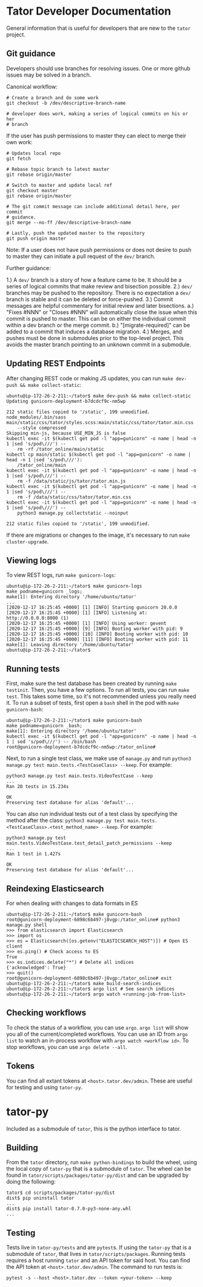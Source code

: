 # Tator Developer Documentation

General information that is useful for developers that are new to the `tator` project.

## Git guidance

Developers should use branches for resolving issues. One or more github issues
may be solved in a branch.

Canonical workflow:
```
# Create a branch and do some work
git checkout -b /dev/descriptive-branch-name

# developer does work, making a series of logical commits on his or her
# branch
```


If the user has push permissions to master they can elect to merge
their own work:
```
# Updates local repo
git fetch

# Rebase topic branch to latest master
git rebase origin/master

# Switch to master and update local ref
git checkout master
git rebase origin/master

# The git commit message can include additional detail here, per commit
# guidance.
git merge --no-ff /dev/descriptive-branch-name

# Lastly, push the updated master to the repository
git push origin master
```

Note: If a user does not have push permissions or does not desire to push
to master they can initiate a pull request of the ``dev/`` branch.

Further guidance:

1.) A ``dev/`` branch is a story of how a feature came to be. It should be a
    series of logical commits that make review and bisection possible.
2.) ``dev/`` branches may be pushed to the repository. There is no expectation
    a ``dev/`` branch is stable and it can be deleted or force-pushed.
3.) Commit messages are helpful commentary for initial review and later
    bisections.
    a.) "Fixes #NNN" or "Closes #NNN" will automatically close the issue
        when this commit is pushed to master. This can be on either the
        individual commit within a dev branch or the merge commit.
    b.) "[migrate-required]" can be added to a commit that induces a database
        migration.
4.) Merges, and pushes must be done in submodules prior to the top-level
    project. This avoids the master branch pointing to an unknown commit in
    a submodule.

## Updating REST Endpoints

After changing REST code or making JS updates, you can run `make dev-push && make collect-static`:

```
ubuntu@ip-172-26-2-211:~/tator$ make dev-push && make collect-static
Updating gunicorn-deployment-b7dcdcf9c-nm5wp

212 static files copied to '/static', 199 unmodified.
node_modules/.bin/sass main/static/css/tator/styles.scss:main/static/css/tator/tator.min.css
    --style compressed
Skipping min-js, because USE_MIN_JS is false
kubectl exec -it $(kubectl get pod -l "app=gunicorn" -o name | head -n 1 |sed 's/pod\///') --
    rm -rf /tator_online/main/static
kubectl cp main/static $(kubectl get pod -l "app=gunicorn" -o name | head -n 1 |sed 's/pod\///'):
    /tator_online/main
kubectl exec -it $(kubectl get pod -l "app=gunicorn" -o name | head -n 1 |sed 's/pod\///') --
    rm -f /data/static/js/tator/tator.min.js
kubectl exec -it $(kubectl get pod -l "app=gunicorn" -o name | head -n 1 |sed 's/pod\///') --
    rm -f /data/static/css/tator/tator.min.css
kubectl exec -it $(kubectl get pod -l "app=gunicorn" -o name | head -n 1 |sed 's/pod\///') --
    python3 manage.py collectstatic --noinput

212 static files copied to '/static', 199 unmodified.
```

If there are migrations or changes to the image, it's necessary to run `make cluster-upgrade`.

## Viewing logs

To view REST logs, run `make gunicorn-logs`:

```
ubuntu@ip-172-26-2-211:~/tator$ make gunicorn-logs
make podname=gunicorn _logs;
make[1]: Entering directory '/home/ubuntu/tator'
...
[2020-12-17 16:25:45 +0000] [1] [INFO] Starting gunicorn 20.0.0
[2020-12-17 16:25:45 +0000] [1] [INFO] Listening at: http://0.0.0.0:8000 (1)
[2020-12-17 16:25:45 +0000] [1] [INFO] Using worker: gevent
[2020-12-17 16:25:45 +0000] [9] [INFO] Booting worker with pid: 9
[2020-12-17 16:25:45 +0000] [10] [INFO] Booting worker with pid: 10
[2020-12-17 16:25:45 +0000] [11] [INFO] Booting worker with pid: 11
make[1]: Leaving directory '/home/ubuntu/tator'
ubuntu@ip-172-26-2-211:~/tator$
```

## Running tests

First, make sure the test database has been created by running `make testinit`. Then, you have a few
options. To run all tests, you can run `make test`. This takes some time, so it's not recommended
unless you really need it. To run a subset of tests, first open a `bash` shell in the pod with `make
gunicorn-bash`:

```
ubuntu@ip-172-26-2-211:~/tator$ make gunicorn-bash
make podname=gunicorn _bash;
make[1]: Entering directory '/home/ubuntu/tator'
kubectl exec -it $(kubectl get pod -l "app=gunicorn" -o name | head -n 1 | sed 's/pod\///') -- /bin/bash
root@gunicorn-deployment-b7dcdcf9c-nm5wp:/tator_online#
```

Next, to run a single test class, we make use of `manage.py` and run `python3
manage.py test main.tests.<TestCaseClass> --keep`. For example:

```
python3 manage.py test main.tests.VideoTestCase --keep
...
Ran 20 tests in 15.234s

OK
Preserving test database for alias 'default'...
```

You can also run individual tests out of a test class by specifying the method after the class:
`python3 manage.py test main.tests.<TestCaseClass>.<test_method_name> --keep`. For example:

```
python3 manage.py test main.tests.VideoTestCase.test_detail_patch_permissions --keep
...
Ran 1 test in 1.427s

OK
Preserving test database for alias 'default'...
```

## Reindexing Elasticsearch

For when dealing with changes to data formats in ES

```
ubuntu@ip-172-26-2-211:~/tator$ make gunicorn-bash
root@gunicorn-deployment-6898c6b497-j8vgp:/tator_online# python3 manage.py shell
>>> from elasticsearch import Elasticsearch
>>> import os
>>> es = Elasticsearch([os.getenv("ELASTICSEARCH_HOST")]) # Open ES client
>>> es.ping() # Check access to ES
True
>>> es.indices.delete("*") # Delete all indices
{'acknowledged': True}
>>> quit()
root@gunicorn-deployment-6898c6b497-j8vgp:/tator_online# exit
ubuntu@ip-172-26-2-211:~/tator$ make build-search-indices
ubuntu@ip-172-26-2-211:~/tator$ argo list # See search indices
ubuntu@ip-172-26-2-211:~/tator$ argo watch <running-job-from-list>
```

## Checking workflows

To check the status of a workflow, you can use `argo`. `argo list` will show you all of the
current/completed workflows. You can use an ID from `argo list` to watch an in-process workflow with
`argo watch <workflow id>`. To stop workflows, you can use `argo delete --all`.

## Tokens

You can find all extant tokens at `<host>.tator.dev/admin`. These are useful for testing and using
`tator-py`.

# tator-py

Included as a submodule of `tator`, this is the python interface to tator.

## Building

From the `tator` directory, run `make python-bindings` to build the wheel, using the local copy of
`tator-py` that is a submodule of `tator`. The wheel can be found in
`tator/scripts/packages/tator-py/dist` and can be upgraded by doing the following:

```
tator$ cd scripts/packages/tator-py/dist
dist$ pip uninstall tator
...
dist$ pip install tator-0.7.0-py3-none-any.whl
...
```

## Testing

Tests live in `tator-py/tests` and are `pytest`s. If using the `tator-py` that is a submodule of
`tator`, that lives in `tator/scripts/packages`. Running tests requires a host running `tator` and
an API token for said host. You can find the API token at `<host>.tator.dev/admin`. The command to
run tests is:

```
pytest -s --host <host>.tator.dev --token <your-token> --keep
```
